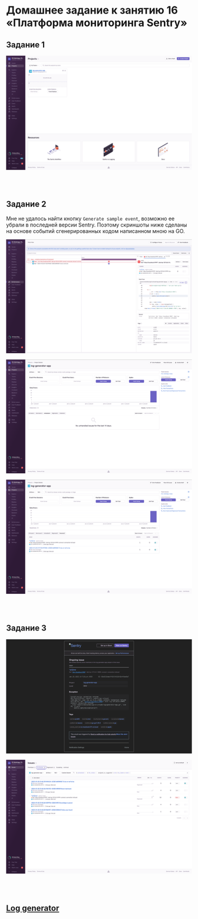 # Домашнее задание к занятию 16 «Платформа мониторинга Sentry»

## Задание 1

![Скриншот 1](https://github.com/cachmc/netology_devops_homework/raw/main/05-monitoring/04-sentry/pictures/task-01-00.png)

<br>
<br>

## Задание 2

Мне не удалось найти кнопку `Generate sample event`, возможно ее убрали в последней версии Sentry.
Поэтому скриншоты ниже сделаны на основе событий сгенерированных кодом написанном мною на GO.

![Скриншот 2](https://github.com/cachmc/netology_devops_homework/raw/main/05-monitoring/04-sentry/pictures/task-02-00.png)

![Скриншот 3](https://github.com/cachmc/netology_devops_homework/raw/main/05-monitoring/04-sentry/pictures/task-02-01.png)

![Скриншот 4](https://github.com/cachmc/netology_devops_homework/raw/main/05-monitoring/04-sentry/pictures/task-02-02.png)

<br>
<br>

## Задание 3

![Скриншот 5](https://github.com/cachmc/netology_devops_homework/raw/main/05-monitoring/04-sentry/pictures/task-03-00.png)

![Скриншот 6](https://github.com/cachmc/netology_devops_homework/raw/main/05-monitoring/04-sentry/pictures/task-03-01.png)

<br>
<br>

## [Log generator](https://github.com/cachmc/netology_devops_homework/tree/main/05-monitoring/04-sentry/src/log-generator-app.go)
